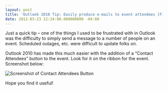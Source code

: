```yaml
---
layout: post
title: 'Outlook 2010 Tip: Easily produce e-mails to event attendees [Field Notes]'
date: 2012-03-23 12:24:00.000000000 -04:00
---
```

Just a quick tip – one of the things I used to be frustrated with in Outlook was the difficulty to simply send a message to a number of people on an event. Scheduled outages, etc. were difficult to update folks on.

Outlook 2010 has made this much easier with the addition of a “Contact Attendees” button to the event. Look for it on the ribbon for the event. Screenshot below:

![Screenshot of Contact Attendees Button]({{site.post-images}}/2012-03-23_Office2010_ContactAttendees.png)


Hope you find it useful!
